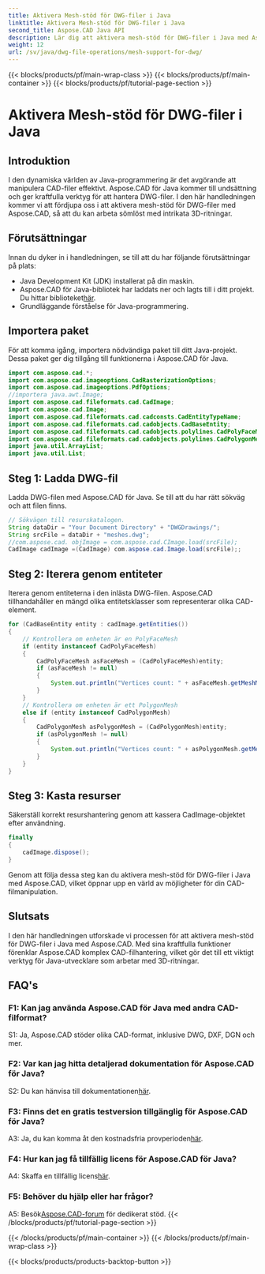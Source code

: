 ```yaml
---
title: Aktivera Mesh-stöd för DWG-filer i Java
linktitle: Aktivera Mesh-stöd för DWG-filer i Java
second_title: Aspose.CAD Java API
description: Lär dig att aktivera mesh-stöd för DWG-filer i Java med Aspose.CAD. Steg-för-steg-guide för sömlös 3D-ritningsmanipulation. #JavaProgrammering #CADFiles
weight: 12
url: /sv/java/dwg-file-operations/mesh-support-for-dwg/
---
```


{{< blocks/products/pf/main-wrap-class >}}
{{< blocks/products/pf/main-container >}}
{{< blocks/products/pf/tutorial-page-section >}}

# Aktivera Mesh-stöd för DWG-filer i Java

## Introduktion

I den dynamiska världen av Java-programmering är det avgörande att manipulera CAD-filer effektivt. Aspose.CAD för Java kommer till undsättning och ger kraftfulla verktyg för att hantera DWG-filer. I den här handledningen kommer vi att fördjupa oss i att aktivera mesh-stöd för DWG-filer med Aspose.CAD, så att du kan arbeta sömlöst med intrikata 3D-ritningar.

## Förutsättningar

Innan du dyker in i handledningen, se till att du har följande förutsättningar på plats:
- Java Development Kit (JDK) installerat på din maskin.
-  Aspose.CAD för Java-bibliotek har laddats ner och lagts till i ditt projekt. Du hittar biblioteket[här](https://releases.aspose.com/cad/java/).
- Grundläggande förståelse för Java-programmering.

## Importera paket

För att komma igång, importera nödvändiga paket till ditt Java-projekt. Dessa paket ger dig tillgång till funktionerna i Aspose.CAD för Java.

```java
import com.aspose.cad.*;
import com.aspose.cad.imageoptions.CadRasterizationOptions;
import com.aspose.cad.imageoptions.PdfOptions;
//importera java.awt.Image;
import com.aspose.cad.fileformats.cad.CadImage;
import com.aspose.cad.Image;
import com.aspose.cad.fileformats.cad.cadconsts.CadEntityTypeName;
import com.aspose.cad.fileformats.cad.cadobjects.CadBaseEntity;
import com.aspose.cad.fileformats.cad.cadobjects.polylines.CadPolyFaceMesh;
import com.aspose.cad.fileformats.cad.cadobjects.polylines.CadPolygonMesh;
import java.util.ArrayList;
import java.util.List;

```

## Steg 1: Ladda DWG-fil

Ladda DWG-filen med Aspose.CAD för Java. Se till att du har rätt sökväg och att filen finns.

```java
// Sökvägen till resurskatalogen.
String dataDir = "Your Document Directory" + "DWGDrawings/";
String srcFile = dataDir + "meshes.dwg";
//com.aspose.cad. objImage = com.aspose.cad.CImage.load(srcFile);
CadImage cadImage =(CadImage) com.aspose.cad.Image.load(srcFile);;
```

## Steg 2: Iterera genom entiteter

Iterera genom entiteterna i den inlästa DWG-filen. Aspose.CAD tillhandahåller en mängd olika entitetsklasser som representerar olika CAD-element.

```java
for (CadBaseEntity entity : cadImage.getEntities())
{
    // Kontrollera om enheten är en PolyFaceMesh
    if (entity instanceof CadPolyFaceMesh)
    {
        CadPolyFaceMesh asFaceMesh = (CadPolyFaceMesh)entity;
        if (asFaceMesh != null)
        {
            System.out.println("Vertices count: " + asFaceMesh.getMeshMVertexCount());
        }
    }
    // Kontrollera om enheten är ett PolygonMesh
    else if (entity instanceof CadPolygonMesh)
    {
        CadPolygonMesh asPolygonMesh = (CadPolygonMesh)entity;
        if (asPolygonMesh != null)
        {
            System.out.println("Vertices count: " + asPolygonMesh.getMeshMVertexCount());
        }
    }
}
```

## Steg 3: Kasta resurser

Säkerställ korrekt resurshantering genom att kassera CadImage-objektet efter användning.

```java
finally
{
    cadImage.dispose();
}
```

Genom att följa dessa steg kan du aktivera mesh-stöd för DWG-filer i Java med Aspose.CAD, vilket öppnar upp en värld av möjligheter för din CAD-filmanipulation.

## Slutsats

I den här handledningen utforskade vi processen för att aktivera mesh-stöd för DWG-filer i Java med Aspose.CAD. Med sina kraftfulla funktioner förenklar Aspose.CAD komplex CAD-filhantering, vilket gör det till ett viktigt verktyg för Java-utvecklare som arbetar med 3D-ritningar.

## FAQ's

### F1: Kan jag använda Aspose.CAD för Java med andra CAD-filformat?

S1: Ja, Aspose.CAD stöder olika CAD-format, inklusive DWG, DXF, DGN och mer.

### F2: Var kan jag hitta detaljerad dokumentation för Aspose.CAD för Java?

 S2: Du kan hänvisa till dokumentationen[här](https://reference.aspose.com/cad/java/).

### F3: Finns det en gratis testversion tillgänglig för Aspose.CAD för Java?

 A3: Ja, du kan komma åt den kostnadsfria provperioden[här](https://releases.aspose.com/).

### F4: Hur kan jag få tillfällig licens för Aspose.CAD för Java?

 A4: Skaffa en tillfällig licens[här](https://purchase.aspose.com/temporary-license/).

### F5: Behöver du hjälp eller har frågor?

A5: Besök[Aspose.CAD-forum](https://forum.aspose.com/c/cad/19) för dedikerat stöd.
{{< /blocks/products/pf/tutorial-page-section >}}

{{< /blocks/products/pf/main-container >}}
{{< /blocks/products/pf/main-wrap-class >}}

{{< blocks/products/products-backtop-button >}}
